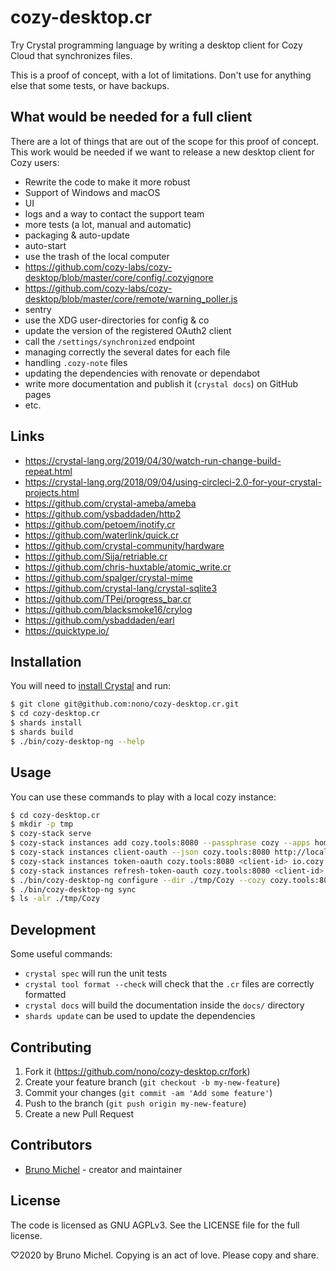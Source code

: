 # cozy-desktop.cr

Try Crystal programming language by writing a desktop client for Cozy Cloud
that synchronizes files.

This is a proof of concept, with a lot of limitations. Don't use for anything
else that some tests, or have backups.

## What would be needed for a full client

There are a lot of things that are out of the scope for this proof of concept.
This work would be needed if we want to release a new desktop client for Cozy
users:

- Rewrite the code to make it more robust
- Support of Windows and macOS
- UI
- logs and a way to contact the support team
- more tests (a lot, manual and automatic)
- packaging & auto-update
- auto-start
- use the trash of the local computer
- https://github.com/cozy-labs/cozy-desktop/blob/master/core/config/.cozyignore
- https://github.com/cozy-labs/cozy-desktop/blob/master/core/remote/warning_poller.js
- sentry
- use the XDG user-directories for config & co
- update the version of the registered OAuth2 client
- call the `/settings/synchronized` endpoint
- managing correctly the several dates for each file
- handling `.cozy-note` files
- updating the dependencies with renovate or dependabot
- write more documentation and publish it (`crystal docs`) on GitHub pages
- etc.

## Links

* https://crystal-lang.org/2019/04/30/watch-run-change-build-repeat.html
* https://crystal-lang.org/2018/09/04/using-circleci-2.0-for-your-crystal-projects.html
* https://github.com/crystal-ameba/ameba
* https://github.com/ysbaddaden/http2
* https://github.com/petoem/inotify.cr
* https://github.com/waterlink/quick.cr
* https://github.com/crystal-community/hardware
* https://github.com/Sija/retriable.cr
* https://github.com/chris-huxtable/atomic_write.cr
* https://github.com/spalger/crystal-mime
* https://github.com/crystal-lang/crystal-sqlite3
* https://github.com/TPei/progress_bar.cr
* https://github.com/blacksmoke16/crylog
* https://github.com/ysbaddaden/earl
* https://quicktype.io/

## Installation

You will need to [install Crystal](https://crystal-lang.org/install/) and run:

```sh
$ git clone git@github.com:nono/cozy-desktop.cr.git
$ cd cozy-desktop.cr
$ shards install
$ shards build
$ ./bin/cozy-desktop-ng --help
```

## Usage

You can use these commands to play with a local cozy instance:

```sh
$ cd cozy-desktop.cr
$ mkdir -p tmp
$ cozy-stack serve
$ cozy-stack instances add cozy.tools:8080 --passphrase cozy --apps home,store,drive,settings --email foo@cozy.tools --public-name Foo
$ cozy-stack instances client-oauth --json cozy.tools:8080 http://localhost:1234/ 'Cozy Fuse' github.com/nono/cozy-fuse
$ cozy-stack instances token-oauth cozy.tools:8080 <client-id> io.cozy.files
$ cozy-stack instances refresh-token-oauth cozy.tools:8080 <client-id> io.cozy.files
$ ./bin/cozy-desktop-ng configure --dir ./tmp/Cozy --cozy cozy.tools:8080 --token <token>
$ ./bin/cozy-desktop-ng sync
$ ls -alr ./tmp/Cozy
```

## Development

Some useful commands:

- `crystal spec` will run the unit tests
- `crystal tool format --check` will check that the `.cr` files are correctly
  formatted
- `crystal docs` will build the documentation inside the `docs/` directory
- `shards update` can be used to update the dependencies

## Contributing

1. Fork it (<https://github.com/nono/cozy-desktop.cr/fork>)
2. Create your feature branch (`git checkout -b my-new-feature`)
3. Commit your changes (`git commit -am 'Add some feature'`)
4. Push to the branch (`git push origin my-new-feature`)
5. Create a new Pull Request

## Contributors

- [Bruno Michel](https://github.com/nono) - creator and maintainer

## License

The code is licensed as GNU AGPLv3. See the LICENSE file for the full license.

♡2020 by Bruno Michel. Copying is an act of love. Please copy and share.
